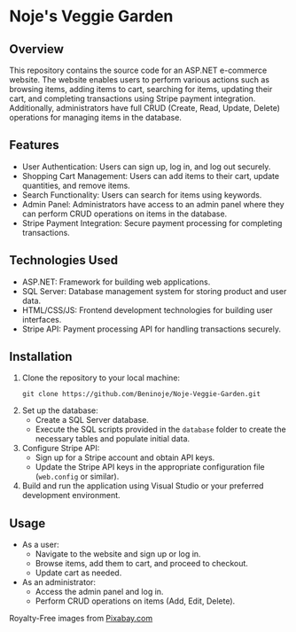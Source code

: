 <h1>Noje's Veggie Garden</h1>

<h2>Overview</h2>

<p>This repository contains the source code for an ASP.NET e-commerce website. The website enables users to perform various actions such as browsing items, adding items to cart, searching for items, updating their cart, and completing transactions using Stripe payment integration. Additionally, administrators have full CRUD (Create, Read, Update, Delete) operations for managing items in the database.</p>

<h2>Features</h2>

<ul>
    <li>User Authentication: Users can sign up, log in, and log out securely.</li>
    <li>Shopping Cart Management: Users can add items to their cart, update quantities, and remove items.</li>
    <li>Search Functionality: Users can search for items using keywords.</li>
    <li>Admin Panel: Administrators have access to an admin panel where they can perform CRUD operations on items in the database.</li>
    <li>Stripe Payment Integration: Secure payment processing for completing transactions.</li>
</ul>

<h2>Technologies Used</h2>

<ul>
    <li>ASP.NET: Framework for building web applications.</li>
    <li>SQL Server: Database management system for storing product and user data.</li>
    <li>HTML/CSS/JS: Frontend development technologies for building user interfaces.</li>
    <li>Stripe API: Payment processing API for handling transactions securely.</li>
</ul>

<h2>Installation</h2>

<ol>
    <li>Clone the repository to your local machine:</li>
    <pre><code>git clone https://github.com/Beninoje/Noje-Veggie-Garden.git</code></pre>
    <li>Set up the database:
        <ul>
            <li>Create a SQL Server database.</li>
            <li>Execute the SQL scripts provided in the <code>database</code> folder to create the necessary tables and populate initial data.</li>
        </ul>
    </li>
    <li>Configure Stripe API:
        <ul>
            <li>Sign up for a Stripe account and obtain API keys.</li>
            <li>Update the Stripe API keys in the appropriate configuration file (<code>web.config</code> or similar).</li>
        </ul>
    </li>
    <li>Build and run the application using Visual Studio or your preferred development environment.</li>
</ol>

<h2>Usage</h2>

<ul>
    <li>As a user:
        <ul>
            <li>Navigate to the website and sign up or log in.</li>
            <li>Browse items, add them to cart, and proceed to checkout.</li>
            <li>Update cart as needed.</li>
        </ul>
    </li>
    <li>As an administrator:
        <ul>
            <li>Access the admin panel and log in.</li>
            <li>Perform CRUD operations on items (Add, Edit, Delete).</li>
        </ul>
    </li>
</ul>

<p>Royalty-Free images from <a href="https://pixabay.com">Pixabay.com</a></p>
